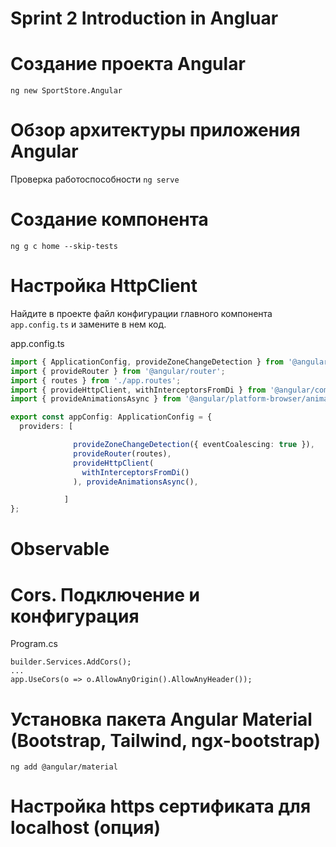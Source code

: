 # Sprint 2 Introduction in Angluar

# Создание проекта Angular

```ng new SportStore.Angular```

# Обзор архитектуры приложения Angular

Проверка работоспособности
```ng serve```

# Создание компонента

```ng g c home --skip-tests```

# Настройка HttpClient

Найдите в проекте файл конфигурации главного компонента ```app.config.ts``` и замените в нем код.

app.config.ts
```ts
import { ApplicationConfig, provideZoneChangeDetection } from '@angular/core';
import { provideRouter } from '@angular/router';
import { routes } from './app.routes';
import { provideHttpClient, withInterceptorsFromDi } from '@angular/common/http';
import { provideAnimationsAsync } from '@angular/platform-browser/animations/async';

export const appConfig: ApplicationConfig = {
  providers: [

              provideZoneChangeDetection({ eventCoalescing: true }),
              provideRouter(routes),
              provideHttpClient(
                withInterceptorsFromDi()
              ), provideAnimationsAsync(),

            ]
};
```

# Observable

# Cors. Подключение и конфигурация

Program.cs
```Csharp
builder.Services.AddCors();
...
app.UseCors(o => o.AllowAnyOrigin().AllowAnyHeader());
```

# Установка пакета Angular Material (Bootstrap, Tailwind, ngx-bootstrap)

```ng add @angular/material```

# Настройка https сертификата для localhost (опция)